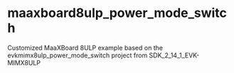 # maaxboard8ulp_power_mode_switch
Customized MaaXBoard 8ULP example based on the evkmimx8ulp_power_mode_switch project from SDK_2_14_1_EVK-MIMX8ULP
